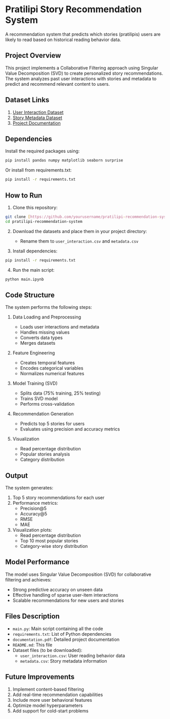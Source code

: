 # Pratilipi Story Recommendation System

A recommendation system that predicts which stories (pratilipis) users are likely to read based on historical reading behavior data.

## Project Overview

This project implements a Collaborative Filtering approach using Singular Value Decomposition (SVD) to create personalized story recommendations. The system analyzes past user interactions with stories and metadata to predict and recommend relevant content to users.

## Dataset Links

1. [User Interaction Dataset](https://drive.google.com/file/d/1DLhc8_3UHAiUhSGtcp5vjRMWPJLcYMuA/view)
2. [Story Metadata Dataset](https://drive.google.com/file/d/1RRvZIsp9AUlNrWHVGYYNflLbQsfMn6qM/view)
3. [Project Documentation](https://drive.google.com/file/d/1pHGpJpBmqiMiPetRoo01FHc0ewrLbIy5/view?usp=sharing)

## Dependencies

Install the required packages using:

```bash
pip install pandas numpy matplotlib seaborn surprise
```

Or install from requirements.txt:

```bash
pip install -r requirements.txt
```

## How to Run

1. Clone this repository:
```bash
git clone [https://github.com/yourusername/pratilipi-recommendation-system.git](https://github.com/shrinathasati/Pratilipi-DS-Assignment.git)
cd pratilipi-recommendation-system
```

2. Download the datasets and place them in your project directory:
   - Rename them to `user_interaction.csv` and `metadata.csv`

3. Install dependencies:
```bash
pip install -r requirements.txt
```

4. Run the main script:
```bash
python main.ipynb
```

## Code Structure

The system performs the following steps:

1. Data Loading and Preprocessing
   - Loads user interactions and metadata
   - Handles missing values
   - Converts data types
   - Merges datasets

2. Feature Engineering
   - Creates temporal features
   - Encodes categorical variables
   - Normalizes numerical features

3. Model Training (SVD)
   - Splits data (75% training, 25% testing)
   - Trains SVD model
   - Performs cross-validation

4. Recommendation Generation
   - Predicts top 5 stories for users
   - Evaluates using precision and accuracy metrics

5. Visualization
   - Read percentage distribution
   - Popular stories analysis
   - Category distribution

## Output

The system generates:

1. Top 5 story recommendations for each user
2. Performance metrics:
   - Precision@5
   - Accuracy@5
   - RMSE
   - MAE
3. Visualization plots:
   - Read percentage distribution
   - Top 10 most popular stories
   - Category-wise story distribution

## Model Performance

The model uses Singular Value Decomposition (SVD) for collaborative filtering and achieves:
- Strong predictive accuracy on unseen data
- Effective handling of sparse user-item interactions
- Scalable recommendations for new users and stories

## Files Description

- `main.py`: Main script containing all the code
- `requirements.txt`: List of Python dependencies
- `documentation.pdf`: Detailed project documentation
- `README.md`: This file
- Dataset files (to be downloaded):
  - `user_interaction.csv`: User reading behavior data
  - `metadata.csv`: Story metadata information

## Future Improvements

1. Implement content-based filtering
2. Add real-time recommendation capabilities
3. Include more user behavioral features
4. Optimize model hyperparameters
5. Add support for cold-start problems
